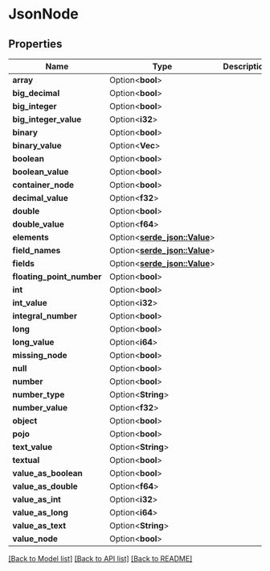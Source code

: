 # JsonNode

## Properties

Name | Type | Description | Notes
------------ | ------------- | ------------- | -------------
**array** | Option<**bool**> |  | [optional]
**big_decimal** | Option<**bool**> |  | [optional]
**big_integer** | Option<**bool**> |  | [optional]
**big_integer_value** | Option<**i32**> |  | [optional]
**binary** | Option<**bool**> |  | [optional]
**binary_value** | Option<**Vec<String>**> |  | [optional]
**boolean** | Option<**bool**> |  | [optional]
**boolean_value** | Option<**bool**> |  | [optional]
**container_node** | Option<**bool**> |  | [optional]
**decimal_value** | Option<**f32**> |  | [optional]
**double** | Option<**bool**> |  | [optional]
**double_value** | Option<**f64**> |  | [optional]
**elements** | Option<[**serde_json::Value**](.md)> |  | [optional]
**field_names** | Option<[**serde_json::Value**](.md)> |  | [optional]
**fields** | Option<[**serde_json::Value**](.md)> |  | [optional]
**floating_point_number** | Option<**bool**> |  | [optional]
**int** | Option<**bool**> |  | [optional]
**int_value** | Option<**i32**> |  | [optional]
**integral_number** | Option<**bool**> |  | [optional]
**long** | Option<**bool**> |  | [optional]
**long_value** | Option<**i64**> |  | [optional]
**missing_node** | Option<**bool**> |  | [optional]
**null** | Option<**bool**> |  | [optional]
**number** | Option<**bool**> |  | [optional]
**number_type** | Option<**String**> |  | [optional]
**number_value** | Option<**f32**> |  | [optional]
**object** | Option<**bool**> |  | [optional]
**pojo** | Option<**bool**> |  | [optional]
**text_value** | Option<**String**> |  | [optional]
**textual** | Option<**bool**> |  | [optional]
**value_as_boolean** | Option<**bool**> |  | [optional]
**value_as_double** | Option<**f64**> |  | [optional]
**value_as_int** | Option<**i32**> |  | [optional]
**value_as_long** | Option<**i64**> |  | [optional]
**value_as_text** | Option<**String**> |  | [optional]
**value_node** | Option<**bool**> |  | [optional]

[[Back to Model list]](../README.md#documentation-for-models) [[Back to API list]](../README.md#documentation-for-api-endpoints) [[Back to README]](../README.md)


